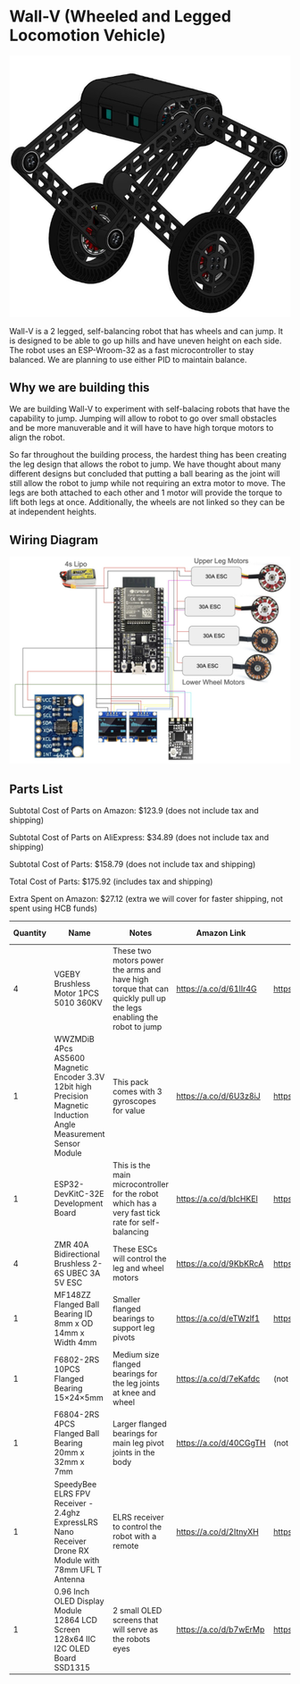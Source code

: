# Wall-V (Wheeled and Legged Locomotion Vehicle)

![Wall-V Render](./imgs/wall-v-render1.png)

Wall-V is a 2 legged, self-balancing robot that has wheels and can jump. It is designed to be able to go up hills and have uneven height on each side. The robot uses an ESP-Wroom-32 as a fast microcontroller to stay balanced. We are planning to use either PID to maintain balance.

## Why we are building this

We are building Wall-V to experiment with self-balacing robots that have the capability to jump. Jumping will allow to robot to go over small obstacles and be more manuverable and it will have to have high torque motors to align the robot.

So far throughout the building process, the hardest thing has been creating the leg design that allows the robot to jump. We have thought about many different designs but concluded that putting a ball bearing as the joint will still allow the robot to jump while not requiring an extra motor to move. The legs are both attached to each other and 1 motor will provide the torque to lift both legs at once. Additionally, the wheels are not linked so they can be at independent heights.

## Wiring Diagram

![Wiring Diagram](./imgs/wiring-diagram.png)

## Parts List

Subtotal Cost of Parts on Amazon: $123.9 (does not include tax and shipping)

Subtotal Cost of Parts on AliExpress: $34.89 (does not include tax and shipping)

Subtotal Cost of Parts: $158.79 (does not include tax and shipping)

Total Cost of Parts: $175.92 (includes tax and shipping)

Extra Spent on Amazon: $27.12 (extra we will cover for faster shipping, not spent using HCB funds)

| Quantity | Name                                                                                                              | Notes                                                                                                             | Amazon Link            | Ali Link                                             | Amazon Price | Aliexpress Price | Ordering From | Ordered |
| -------- | ----------------------------------------------------------------------------------------------------------------- | ----------------------------------------------------------------------------------------------------------------- | ---------------------- | ---------------------------------------------------- | ------------ | ---------------- | ------------- | ------- |
| 4        | VGEBY Brushless Motor 1PCS 5010 360KV                                                                             | These two motors power the arms and have high torque that can quickly pull up the legs enabling the robot to jump | https://a.co/d/61lIr4G | https://www.aliexpress.us/item/2251832668557589.html | 27.62        | 15.10            | Aliexpress    | 2/4     |
| 1        | WWZMDiB 4Pcs AS5600 Magnetic Encoder 3.3V 12bit high Precision Magnetic Induction Angle Measurement Sensor Module | This pack comes with 3 gyroscopes for value                                                                       | https://a.co/d/6U3z8iJ | https://www.aliexpress.us/item/3256802834839452.html | 10.99        | 5.67             | Amazon        | No      |
| 1        | ESP32-DevKitC-32E Development Board                                                                               | This is the main microcontroller for the robot which has a very fast tick rate for self-balancing                 | https://a.co/d/bIcHKEl | https://www.aliexpress.us/item/3256804290552594.html | 11           | 2.46             | Aliexpress    | No      |
| 4        | ZMR 40A Bidirectional Brushless 2-6S UBEC 3A 5V ESC                                                               | These ESCs will control the leg and wheel motors                                                                  | https://a.co/d/9KbKRcA | https://www.aliexpress.us/item/2255800049335968.html | 14.99        | 11.89            | Amazon        | No      |
| 1        | MF148ZZ Flanged Ball Bearing ID 8mm x OD 14mm x Width 4mm                                                         | Smaller flanged bearings to support leg pivots                                                                    | https://a.co/d/eTWzlf1 | https://www.aliexpress.us/item/3256807921303726.html | 8.99         | 5.49             | Amazon        | No      |
| 1        | F6802-2RS 10PCS Flanged Bearing 15×24×5mm                                                                         | Medium size flanged bearings for the leg joints at knee and wheel                                                 | https://a.co/d/7eKafdc | (not cheaper)                                        | 9.99         | -                | Amazon        | No      |
| 1        | F6804-2RS 4PCS Flanged Ball Bearing 20mm x 32mm x 7mm                                                             | Larger flanged bearings for main leg pivot joints in the body                                                     | https://a.co/d/40CGgTH | (not cheaper)                                        | 8.99         | -                | Amazon        | No      |
| 1        | SpeedyBee ELRS FPV Receiver - 2.4ghz ExpressLRS Nano Receiver Drone RX Module with 78mm UFL T Antenna             | ELRS receiver to control the robot with a remote                                                                  | https://a.co/d/2ItnyXH | https://www.aliexpress.us/item/3256809002280211.html | 14.99        | 12.88            | Amazon        | No      |
| 1        | 0.96 Inch OLED Display Module 12864 LCD Screen 128x64 IIC I2C OLED Board SSD1315                                  | 2 small OLED screens that will serve as the robots eyes                                                           | https://a.co/d/b7wErMp | https://www.aliexpress.us/item/3256804169233174.html | 9.99         | 2.23             | Aliexpress    | No      |
